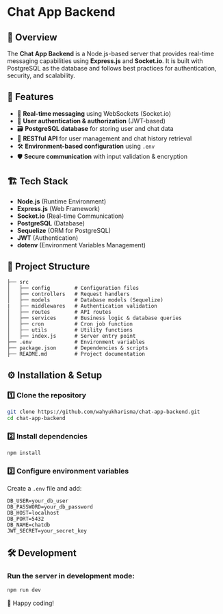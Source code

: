 # Chat App Backend

## 📌 Overview
The **Chat App Backend** is a Node.js-based server that provides real-time messaging capabilities using **Express.js** and **Socket.io**. It is built with PostgreSQL as the database and follows best practices for authentication, security, and scalability.

## 🚀 Features
- 🔄 **Real-time messaging** using WebSockets (Socket.io)
- 🔑 **User authentication & authorization** (JWT-based)
- 🗃️ **PostgreSQL database** for storing user and chat data
- 📄 **RESTful API** for user management and chat history retrieval
- 🛠️ **Environment-based configuration** using `.env`
- 🛡️ **Secure communication** with input validation & encryption

## 🏗️ Tech Stack
- **Node.js** (Runtime Environment)
- **Express.js** (Web Framework)
- **Socket.io** (Real-time Communication)
- **PostgreSQL** (Database)
- **Sequelize** (ORM for PostgreSQL)
- **JWT** (Authentication)
- **dotenv** (Environment Variables Management)

## 📂 Project Structure
```
├── src
│   ├── config        # Configuration files
│   ├── controllers   # Request handlers
│   ├── models        # Database models (Sequelize)
|   ├── middlewares   # Authentication validation
│   ├── routes        # API routes
│   ├── services      # Business logic & database queries
│   ├── cron          # Cron job function
│   ├── utils         # Utility functions
│   ├── index.js      # Server entry point
├── .env              # Environment variables
├── package.json      # Dependencies & scripts
├── README.md         # Project documentation
```

## ⚙️ Installation & Setup
### 1️⃣ Clone the repository
```sh
git clone https://github.com/wahyukharisma/chat-app-backend.git
cd chat-app-backend
```
### 2️⃣ Install dependencies
```sh
npm install
```
### 3️⃣ Configure environment variables
Create a `.env` file and add:
```env
DB_USER=your_db_user
DB_PASSWORD=your_db_password
DB_HOST=localhost
DB_PORT=5432
DB_NAME=chatdb
JWT_SECRET=your_secret_key
```

## 🛠️ Development
### Run the server in development mode:
```sh
npm run dev
```

🚀 Happy coding!
